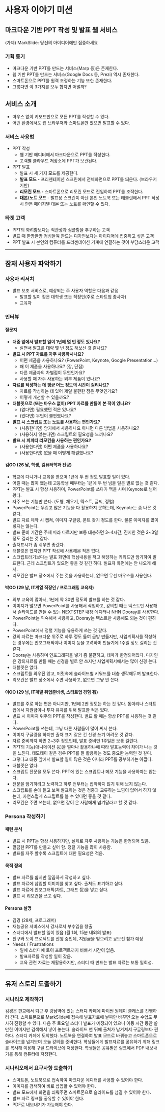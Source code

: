 # 사용자 이야기 미션

## **마크다운 기반 PPT 작성 및 발표 웹 서비스**

(가제) MarkSlide: 당신의 아이디어에만 집중하세요

### 기획 동기

- 마크다운 기반 PPT를 만드는 서비스(Marp 등)은 존재한다.
- 웹 기반 PPT를 만드는 서비스(Google Docs 등, Prezi) 역시 존재한다.
- 스마트폰으로 PPT를 원격 조정하는 기능 또한 존재한다.
- 그렇다면 이 3가지를 모두 합치면 어떨까?

## 서비스 소개
- 마우스 없이 키보드만으로 모든 PPT를 작성할 수 있다.
- 어떤 환경에서도 웹 브라우저와 스마트폰만 있으면 발표할 수 있다.

### 서비스 사용법

- PPT 작성
  - 웹 기반 에디터에서 마크다운으로 PPT를 작성한다.
  - 고객별 클라우드 저장소에 PPT가 보관된다.
- PPT 발표
  - 발표 시 세 가지 모드를 제공한다.
  - **발표 모드 -** 프리젠테이션 스크린에서 전체화면으로 PPT를 띄운다. (브라우저 기반)
  - **리모컨 모드 -** 스마트폰으로 리모컨 모드로 진입하여 PPT를 조작한다.
  - **대본/노트 모드** - 발표용 스크린이 아닌 본인 노트북 또는 태블릿에서 PPT 작성 시 만든 페이지별 대본 또는 노트를 확인할 수 있다.

### 타겟 고객

- PPT의 화려함보다는 직관성과 심플함을 추구하는 고객
- 발표 때 한땀한땀 정성들여 만드는 디자인보다는 아이디어에 집중하고 싶은 고객
- PPT 발표 시 본인의 컴퓨터를 프리젠테이션 기계에 연결하는 것이 부담스러운 고객

---

## 잠재 사용자 파악하기

### 사용자 리서치

- 발표 보조 서비스로, 예상되는 주 사용자 역할은 다음과 같음
  - 발표할 일이 잦은 대학생 또는 직장인(주로 스타트업 종사자)
  - 교육자

### 인터뷰

#### 질문지

- **대중 앞에서 발표할 일이 1년에 몇 번 정도 있나요?**
  - 살면서 발표를 대략 몇 번 정도 해보신 것 같나요?
- **발표 시 PPT 자료를 자주 사용하시나요?**
  - 어떤 제품을 사용하나요? (PowerPoint, Keynote, Google Presentation...)
  - 왜 이 제품을 사용하나요? (장, 단점)
  - 다른 제품과의 차별점이 무엇인가요?
  - 사용할 때 자주 사용하는 외부 제품이 있나요?
- **자료를 작성하는 데 평균 어느 정도의 시간이 걸리나요?**
  - 자료를 작성하는 데 있어 제일 불편한 점은 무엇인가요?
  - 어떻게 개선할 수 있을까요?
- **태블릿으로 (또는 마우스 없이) PPT 자료를 만들어 본 적이 있나요?**
  - (없다면) 필요했던 적은 있나요?
  - (있다면) 무엇이 불편했나요?
- **발표 시 스크립트 또는 노트를 사용하는 편인가요?**
  - (사용한다면) 암기해서 사용하나요 아니면 다른 방법을 사용하나요?
  - (사용하지 않는다면) 스크립트의 필요성을 느끼나요?
- **발표 시 피피티 리모컨을 사용하는 편인가요?**
  - (사용한다면) 어떤 제품을 사용하나요?
  - (사용한다면) 없을 때 어떻게 해결했나요?

#### 김OO (26 남, 학생, 컴퓨터학과 전공)

- 학교에 다니거나 교육을 받으며 1년에 두 번 정도 발표할 일이 있다.
- 어릴 때는 많이 했는데 고등학생 때부터는 1년에 두 번 넘을 일은 별로 없는 것 같다.
- PPT는 발표 시 항상 사용하며, PowerPoint를 쓰다가 맥을 사며 Keynote로 넘어왔다.
- 자주 쓰는 기능만 쓴다. (도형, 채우기, 텍스트, 글씨, 정렬)
- PowerPoint는 무겁고 많은 기능을 다 활용하지 못하는데, Keynote는 좀 나은 것 같다.
- 발표 자료 제작 시 캡쳐, 이미지 구글링, 폰트 찾기 정도를 한다. 물론 이미지를 많이 넣지는 않는다.
- 발표 준비 기간은 주제 따라 다르지만 보통 대충하면 3~4시간, 진지한 것은 2~3일 정도 걸리는 것 같다.
- 출처표시가 좀 쉬우면 좋겠다.
- 태블릿은 있지만 PPT 작성에 사용해본 적은 없다.
- 스크립트라기보다는 발표 화면에 핵심내용을 적고 해당하는 키워드만 암기하여 발표한다. 근데 스크립트가 있으면 좋을 것 같긴 하다. 발표자 화면에는 안 나오게 해서.
- 리모컨은 발표 장소에서 주는 것을 사용하는데, 없으면 무선 마우스를 사용한다.

#### 박OO (29 남, IT계열 직장인 / 프로그래밍 교육자)

- 외부 교육이 많아서, 1년에 약 30번 정도의 발표를 하는 것 같다.
- 이미지가 많으면 PowerPoint를 사용해서 작업하고, 강의할 때는 텍스트만 사용해서 슬라이드를 만들 수 있는 NEXTSTEP 내장 에디터나 NHN Dooray를 사용한다.
- PowerPoint는 익숙해서 사용하고, Dooray는 텍스트만 사용해도 되는 것이 편하다.
- PowerPoint에서 정렬 기능을 유용하게 쓰는 것 같다.
- 강의 자료는 마크다운 위주로 하루 정도 들여 금방 만들지만, 사업계획서를 작성하는 경우에는 인포그래픽이나 이미지 등을 고려하며 만들기에 1주일 정도 걸리는 것 같다.
- Dooray는 사용하며 인포그래픽을 넣기 좀 불편하고, 테마가 한정되어있다. 디자인은 강의자료를 만들 때는 신경을 별로 안 쓰지만 사업계획서에서는 많이 신경 쓴다.
- 태블릿은 없다.
- 스크립트를 외우진 않고, 머릿속에 슬라이드별 키워드를 대충 생각해두며 발표한다.
- 리모컨은 발표 장소에서 주면 사용하고, 없으면 그냥 안 쓴다.

#### 이OO (29 남, IT계열 취업준비생, 스타트업 경험 有)

- 발표를 주로 하는 편은 아니지만, 1년에 2번 정도는 하는 것 같다. 동아리나 스타트업에서 지원금이나 투자 유치를 위해 발표한 적은 있다.
- 발표 시 이미지 위주의 PPT를 작성한다. 발표 할 때는 항상 PPT를 사용하는 것 같다.
- PowerPoint를 쓰는데, 그냥 다른 사람들이 많이 써서 쓴다.
- 이미지 구글링을 하지만 출처 표기 같은 건 신경 쓰기 어려운 것 같다.
- 자료 준비까지 하면 2~3주 정도인데, 발표 준비만 1주일은 보통 걸린다.
- PPT의 기능(애니메이션 등)을 얼마나 활용하냐에 따라 발표능력이 차이가 나는 것을 느낀다. 데모데이 같은 경우 PPT를 잘 활용하는 것도 중요한 능력인 것 같다.
- 그렇다고 대중 앞에서 발표할 일이 많은 것은 아니라 PPT를 공부하기는 아깝다.
- 태블릿은 없다.
- 스크립트 전문을 모두 쓴다. PPT에 있는 스크립트나 메모 기능을 사용하지는 않는다.
- 전문을 암기하려고 노력하고 하루 전부터는 집착하지 않기 위해 보지 않는다.
- 스크립트를 손에 들고 보며 발표하는 것은 청중과 교류하는 느낌이 없어서 하지 않는데, 자연스럽게 스크립트를 볼 수 있다면 좋을 것 같다.
- 리모컨은 주면 쓰는데, 없으면 같이 온 사람에게 넘겨달라고 할 것 같다.

### Persona 작성하기

#### 패턴 분석

- 발표 시 PPT는 항상 사용하지만, 실제로 자주 사용하는 기능은 한정되어 있음.
- 깔끔한 PPT를 만들고 싶어 함. 정렬 기능을 많이 사용함.
- 발표를 자주 할수록 스크립트에 대한 필요성은 적음.

#### 목적 정의

- 발표 자료를 쉽지만 깔끔하게 작성하고 싶다.
- 발표 자료에 삽입할 이미지를 찾고 싶다. 출처도 표기하고 싶다.
- 발표 자료에 인포그래픽(차트, 그래프 등)을 넣고 싶다.
- 발표 시 리모컨을 쓰고 싶다.

#### Persona 설명

- 김경 (28세, 프로그래머)
- 재능공유 서비스에서 강사로서 부수입을 창출
- 스터디에서 발표할 일이 있음 (월 1회, 15분 내외의 발표)
- 친구와 토이 프로젝트를 진행 중인데, 지원금을 받으려고 공모전 참가 예정
- Needs / Frustrations
  - 일에 스터디에 토이 프로젝트까지 바빠서 시간이 없음.
  - 발표자료를 작성할 일이 잦음.
  - 교육 관련 자료는 재활용하지만, 스터디 때 만드는 발표 자료는 보통 일회성.

---

## 유저 스토리 도출하기

### 시나리오 제작하기

김경은 판교에서 퇴근 후 강남역에 있는 스터디 카페에 파이썬 원데이 클래스를 진행하러 간다. 스마트폰으로 MarkSlide에 접속해 발표자료에 날짜만 바꾸면 오늘 수업도 무사히 진행할 수 있다. 다음 주 토요일 스터디 발표가 예정되어 있으니 이동 시간 동안 쓸만한 이미지만 검색해서 넣어 놓는다. 슬라이드 맨 뒤에 출처가 남겨져서 구글링보다 편하다. 스터디 카페에 도착했다. 노트북을 연결하여 발표 모드로 바꿔놓고 스마트폰으로 슬라이드를 넘겨보며 오늘 강의를 준비한다. 학생들에게 발표자료를 공유하기 위해 링크를 복사해 이용해 구글 드라이브에 저장한다. 학생들은 공유받은 링크에서 PDF 내보내기를 통해 컴퓨터에 저장한다.

### 시나리오에서 요구사항 도출하기

- 스마트폰, 노트북으로 접속하여 마크다운 에디터를 사용할 수 있어야 한다.
- 이미지를 검색하여 바로 삽입할 수 있어야 한다.
- 발표 모드에서 화면을 띄워주면 스마트폰으로 슬라이드를 넘길 수 있어야 한다.
- 발표 자료 링크를 공유할 수 있어야 한다.
- PDF로 내보내기가 가능해야 한다.
